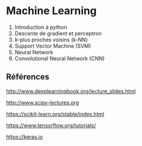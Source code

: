 Machine Learning
=

1. Introduction à python
2. Descente de gradient et perceptron
3. k-plus proches voisins (k-NN)
4. Support Vector Machine (SVM)
5. Neural Network
6. Convolutional Neural Network (CNN)

## Références

http://www.deeplearningbook.org/lecture_slides.html

http://www.scipy-lectures.org

https://scikit-learn.org/stable/index.html

https://www.tensorflow.org/tutorials/

https://keras.io
